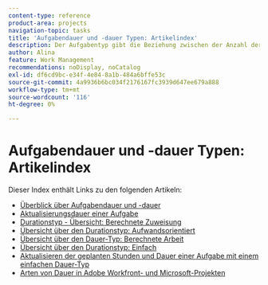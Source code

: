 ```yaml
---
content-type: reference
product-area: projects
navigation-topic: tasks
title: 'Aufgabendauer und -dauer Typen: Artikelindex'
description: Der Aufgabentyp gibt die Beziehung zwischen der Anzahl der einer Aufgabe zugewiesenen Ressourcen, dem Gesamtaufwand und der Gesamtdauer der Aufgabe an. In den folgenden Artikeln erfahren Sie mehr über die Dauer und die Dauer der Aufgabe.
author: Alina
feature: Work Management
recommendations: noDisplay, noCatalog
exl-id: df6cd9bc-e34f-4e84-8a1b-484a6bffe53c
source-git-commit: 4a9936b6bc034f2176167fc3939d647ee679a888
workflow-type: tm+mt
source-wordcount: '116'
ht-degree: 0%

---
```


# Aufgabendauer und -dauer Typen: Artikelindex

<!-- Audited: 1/2024 -->

Dieser Index enthält Links zu den folgenden Artikeln:

* [Überblick über Aufgabendauer und -dauer](../../../manage-work/tasks/taskdurtn/task-duration-and-duration-type.md)
* [Aktualisierungsdauer einer Aufgabe ](../../../manage-work/tasks/taskdurtn/update-duration-type-of-task.md)
* [Durationstyp - Übersicht: Berechnete Zuweisung](../../../manage-work/tasks/taskdurtn/calculated-assignment.md)
* [Übersicht über den Durationstyp: Aufwandsorientiert](../../../manage-work/tasks/taskdurtn/effort-driven.md)
* [Übersicht über den Dauer-Typ: Berechnete Arbeit](../../../manage-work/tasks/taskdurtn/calculated-work.md)
* [Übersicht über den Durationstyp: Einfach](../../../manage-work/tasks/taskdurtn/simple-duration-type.md)
* [Aktualisieren der geplanten Stunden und Dauer einer Aufgabe mit einem einfachen Dauer-Typ](../../../manage-work/tasks/taskdurtn/update-planned-hours-duration-for-simple-duration-task.md)
* [Arten von Dauer in Adobe Workfront- und Microsoft-Projekten](../../../manage-work/tasks/taskdurtn/workfront-ms-project-duration-types.md)


